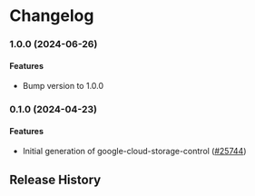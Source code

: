 # Changelog

### 1.0.0 (2024-06-26)

#### Features

* Bump version to 1.0.0 

### 0.1.0 (2024-04-23)

#### Features

* Initial generation of google-cloud-storage-control ([#25744](https://github.com/googleapis/google-cloud-ruby/issues/25744)) 

## Release History
